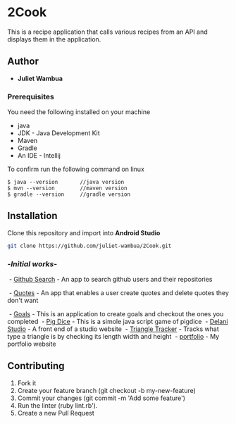 


# 2Cook

This is a recipe application that calls various recipes from an API and displays them in the application.

## Author

* **Juliet Wambua**


### Prerequisites

You need the following installed on your machine
  - java
  - JDK - Java Development Kit
  - Maven
  - Gradle
  - An IDE - Intellij
  ​

To confirm run the following command on linux
```
$ java --version       //java version
$ mvn --version        //maven version
$ gradle --version     //gradle version
```

## Installation
Clone this repository and import into **Android Studio**
```bash
git clone https://github.com/juliet-wambua/2Cook.git
```
### -*Initial works*-

  - [Github Search](https://github.com/ArnoldOduma/git-search) - An app to search github users and their repositories

  - [Quotes](https://github.com/ArnoldOduma/quotes) - An app that enables a user create quotes and delete quotes they don't want

  - [Goals](https://github.com/ArnoldOduma/goals-application) - This is an application to create goals and checkout the ones you completed
  - [Pig Dice](https://github.com/ArnoldOduma/Pig-Dice) - This is a simole java script game of pigdice
  - [Delani Studio](https://github.com/ArnoldOduma/Delani_Studio) - A front end of a studio website
  - [Triangle Tracker](https://github.com/ArnoldOduma/triangle-tracker) - Tracks what type a triangle is by checking its length width and height
  - [portfolio](https://github.com/ArnoldOduma/portfolio) - My portfolio website



## Contributing

1. Fork it
2. Create your feature branch (git checkout -b my-new-feature)
3. Commit your changes (git commit -m 'Add some feature')
4. Run the linter (ruby lint.rb').
6. Create a new Pull Request
